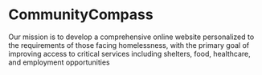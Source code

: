 # CommunityCompass
Our mission is to develop a comprehensive online website personalized to the requirements of those facing homelessness, with the primary goal of improving access to critical services including shelters, food, healthcare, and employment opportunities
